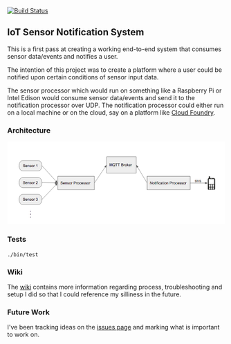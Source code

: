 [![Build Status](https://drone.io/github.com/wfernandes/iot/status.png)](https://drone.io/github.com/wfernandes/iot/latest)

## IoT Sensor Notification System

This is a first pass at creating a working end-to-end system that consumes sensor data/events and notifies a user.


The intention of this project was to create a platform where a user could be notified upon certain conditions of
sensor input data. 

The sensor processor which would run on something like a Raspberry Pi or Intel Edison would consume sensor data/events
 and send it to the notification processor over UDP. The notification processor could either run on a local machine or 
 on the cloud, say on a platform like [Cloud Foundry](http://docs.cloudfoundry.org/concepts/).
 
### Architecture

![architecture](docs/architecture.png)

### Tests
```
./bin/test
```

### Wiki

The [wiki](https://github.com/wfernandes/IoT/wiki) contains more information regarding process, troubleshooting and setup I did so that I could reference my silliness in the future.

### Future Work

I've been tracking ideas on the [issues page](https://github.com/wfernandes/IoT/issues) and marking what is important to work on.